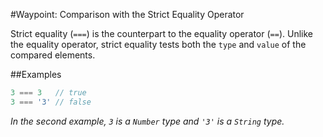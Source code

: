 #Waypoint: Comparison with the Strict Equality Operator

Strict equality (`===`) is the counterpart to the equality operator (`==`). Unlike the equality operator, strict equality tests both the `type` and `value` of the compared elements.

##Examples

```js
3 === 3   // true
3 === '3' // false
```

*In the second example, `3` is a `Number` type and `'3'` is a `String` type.*